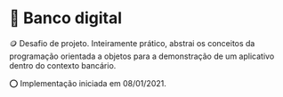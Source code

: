 # 🏦 Banco digital

🪙 Desafio de projeto. Inteiramente prático, abstrai os conceitos da programação orientada a objetos para a 
demonstração de um aplicativo dentro do contexto bancário.  

⭕ Implementação iniciada em 08/01/2021.


